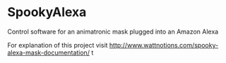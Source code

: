 # SpookyAlexa
Control software for an animatronic mask plugged into an Amazon Alexa


For explanation of this project visit http://www.wattnotions.com/spooky-alexa-mask-documentation/
t